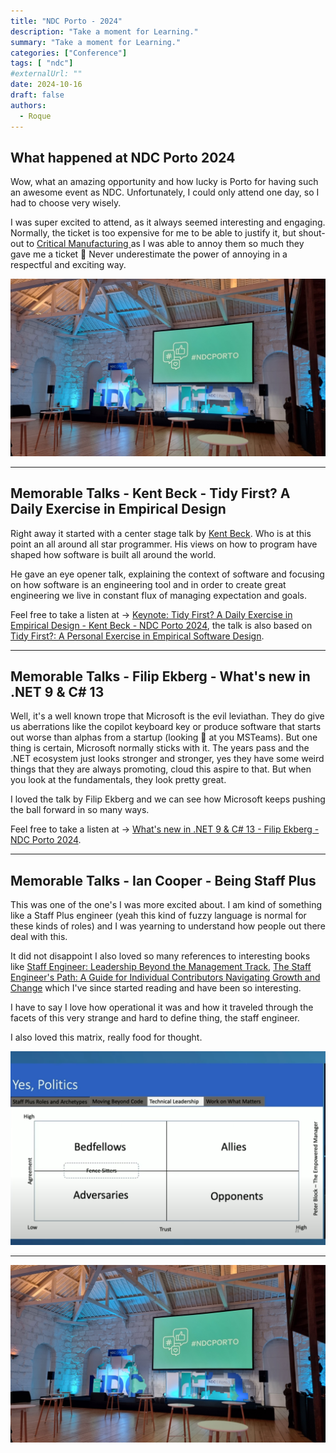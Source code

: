 ```yaml
---
title: "NDC Porto - 2024"
description: "Take a moment for Learning."
summary: "Take a moment for Learning."
categories: ["Conference"]
tags: [ "ndc"]
#externalUrl: ""
date: 2024-10-16
draft: false
authors:
  - Roque
---
```


## What happened at NDC Porto 2024

Wow, what an amazing opportunity and how lucky is Porto for having such an awesome event as NDC. Unfortunately, I could only attend one day, so I had to choose very wisely.

I was super excited to attend, as it always seemed interesting and engaging. Normally, the ticket is too expensive for me to be able to justify it, but shout-out to [Critical Manufacturing ](https://www.criticalmanufacturing.com/) as I was able to annoy them so much they gave me a ticket 🤘 Never underestimate the power of annoying in a respectful and exciting way.

![NDC Porto 2024](./img/20241016_082841.jpg)

---

## Memorable Talks - Kent Beck - Tidy First? A Daily Exercise in Empirical Design

Right away it started with a center stage talk by [Kent Beck](https://www.linkedin.com/in/kentbeck/). Who is at this point an all around all star programmer. His views on how to program have shaped how software is built all around the world.

He gave an eye opener talk, explaining the context of software and focusing on how software is an engineering tool and in order to create great engineering we live in constant flux of managing expectation and goals.

Feel free to take a listen at -> [Keynote: Tidy First? A Daily Exercise in Empirical Design - Kent Beck - NDC Porto 2024](https://youtu.be/A9vRp9T8pkU?si=XGohDn2uV00vyXeC), the talk is also based on [Tidy First?: A Personal Exercise in Empirical Software Design](https://www.goodreads.com/book/show/171691901-tidy-first).

---

## Memorable Talks - Filip Ekberg - What's new in .NET 9 & C# 13

Well, it's a well known trope that Microsoft is the evil leviathan. They do give us aberrations like the copilot keyboard key or produce software that starts out worse than alphas from a startup (looking 👀 at you MSTeams). But one thing is certain, Microsoft normally sticks with it. The years pass and the .NET ecosystem just looks stronger and stronger, yes they have some weird things that they are always promoting, cloud this aspire to that. But when you look at the fundamentals, they look pretty great.

I loved the talk by Filip Ekberg and we can see how Microsoft keeps pushing the ball forward in so many ways.

Feel free to take a listen at -> [What's new in .NET 9 & C# 13 - Filip Ekberg - NDC Porto 2024](https://youtu.be/8XZr3KVjNJw?si=LPsbdr8W_xqbTwGE).

---

## Memorable Talks - Ian Cooper - Being Staff Plus

This was one of the one's I was more excited about. I am kind of something like a Staff Plus engineer (yeah this kind of fuzzy language is normal for these kinds of roles) and I was yearning to understand how people out there deal with this.

It did not disappoint I also loved so many references to interesting books like [Staff Engineer: Leadership Beyond the Management Track](https://www.goodreads.com/book/show/56481725-staff-engineer), [The Staff Engineer's Path: A Guide for Individual Contributors Navigating Growth and Change](https://www.goodreads.com/book/show/61058107-the-staff-engineer-s-path) which I've since started reading and have been so interesting.

I have to say I love how operational it was and how it traveled through the facets of this very strange and hard to define thing, the staff engineer.

I also loved this matrix, really food for thought.

![Matrix Agreement](./img/img-matrix.png)

---

![NDC Porto 2024 Exit](./img/20241016_082841.jpg)